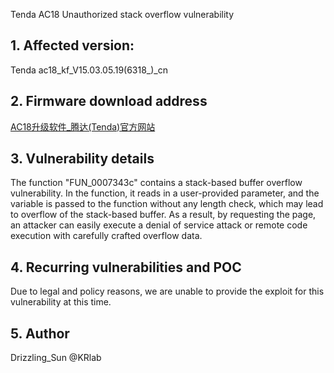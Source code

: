 Tenda AC18 Unauthorized stack overflow vulnerability

## **1. Affected version:**

Tenda ac18_kf_V15.03.05.19(6318_)_cn

## **2. Firmware download address**

[AC18升级软件_腾达(Tenda)官方网站](https://www.tenda.com.cn/download/detail-2683.html)

## **3. Vulnerability details**

The function "FUN_0007343c" contains a stack-based buffer overflow vulnerability. In the function, it reads in a user-provided parameter, and the variable is passed to the function without any length check, which may lead to overflow of the stack-based buffer. As a result, by requesting the page, an attacker can easily execute a denial of service attack or remote code execution with carefully crafted overflow data.

## **4. Recurring vulnerabilities and POC**

Due to legal and policy reasons, we are unable to provide the exploit for this vulnerability at this time.

## 5. Author

Drizzling_Sun @KRlab